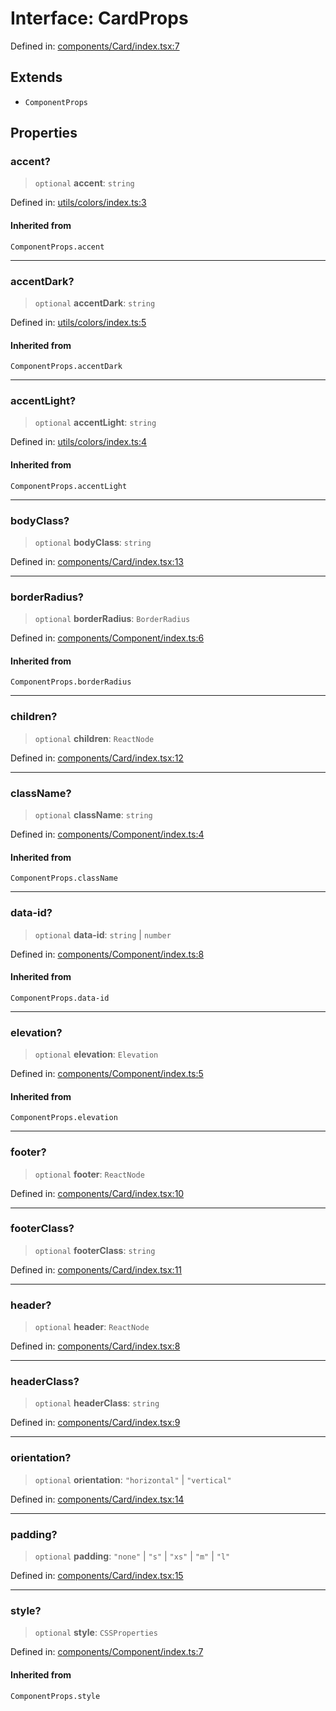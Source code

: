 # Interface: CardProps

Defined in: [components/Card/index.tsx:7](https://github.com/onyx-og/prismal-react/blob/c800194f7409ec5ee2985ddabc203568950fbd7d/packages/react/src/components/Card/index.tsx#L7)

## Extends

- `ComponentProps`

## Properties

### accent?

> `optional` **accent**: `string`

Defined in: [utils/colors/index.ts:3](https://github.com/onyx-og/prismal-react/blob/c800194f7409ec5ee2985ddabc203568950fbd7d/packages/react/src/utils/colors/index.ts#L3)

#### Inherited from

`ComponentProps.accent`

***

### accentDark?

> `optional` **accentDark**: `string`

Defined in: [utils/colors/index.ts:5](https://github.com/onyx-og/prismal-react/blob/c800194f7409ec5ee2985ddabc203568950fbd7d/packages/react/src/utils/colors/index.ts#L5)

#### Inherited from

`ComponentProps.accentDark`

***

### accentLight?

> `optional` **accentLight**: `string`

Defined in: [utils/colors/index.ts:4](https://github.com/onyx-og/prismal-react/blob/c800194f7409ec5ee2985ddabc203568950fbd7d/packages/react/src/utils/colors/index.ts#L4)

#### Inherited from

`ComponentProps.accentLight`

***

### bodyClass?

> `optional` **bodyClass**: `string`

Defined in: [components/Card/index.tsx:13](https://github.com/onyx-og/prismal-react/blob/c800194f7409ec5ee2985ddabc203568950fbd7d/packages/react/src/components/Card/index.tsx#L13)

***

### borderRadius?

> `optional` **borderRadius**: `BorderRadius`

Defined in: [components/Component/index.ts:6](https://github.com/onyx-og/prismal-react/blob/c800194f7409ec5ee2985ddabc203568950fbd7d/packages/react/src/components/Component/index.ts#L6)

#### Inherited from

`ComponentProps.borderRadius`

***

### children?

> `optional` **children**: `ReactNode`

Defined in: [components/Card/index.tsx:12](https://github.com/onyx-og/prismal-react/blob/c800194f7409ec5ee2985ddabc203568950fbd7d/packages/react/src/components/Card/index.tsx#L12)

***

### className?

> `optional` **className**: `string`

Defined in: [components/Component/index.ts:4](https://github.com/onyx-og/prismal-react/blob/c800194f7409ec5ee2985ddabc203568950fbd7d/packages/react/src/components/Component/index.ts#L4)

#### Inherited from

`ComponentProps.className`

***

### data-id?

> `optional` **data-id**: `string` \| `number`

Defined in: [components/Component/index.ts:8](https://github.com/onyx-og/prismal-react/blob/c800194f7409ec5ee2985ddabc203568950fbd7d/packages/react/src/components/Component/index.ts#L8)

#### Inherited from

`ComponentProps.data-id`

***

### elevation?

> `optional` **elevation**: `Elevation`

Defined in: [components/Component/index.ts:5](https://github.com/onyx-og/prismal-react/blob/c800194f7409ec5ee2985ddabc203568950fbd7d/packages/react/src/components/Component/index.ts#L5)

#### Inherited from

`ComponentProps.elevation`

***

### footer?

> `optional` **footer**: `ReactNode`

Defined in: [components/Card/index.tsx:10](https://github.com/onyx-og/prismal-react/blob/c800194f7409ec5ee2985ddabc203568950fbd7d/packages/react/src/components/Card/index.tsx#L10)

***

### footerClass?

> `optional` **footerClass**: `string`

Defined in: [components/Card/index.tsx:11](https://github.com/onyx-og/prismal-react/blob/c800194f7409ec5ee2985ddabc203568950fbd7d/packages/react/src/components/Card/index.tsx#L11)

***

### header?

> `optional` **header**: `ReactNode`

Defined in: [components/Card/index.tsx:8](https://github.com/onyx-og/prismal-react/blob/c800194f7409ec5ee2985ddabc203568950fbd7d/packages/react/src/components/Card/index.tsx#L8)

***

### headerClass?

> `optional` **headerClass**: `string`

Defined in: [components/Card/index.tsx:9](https://github.com/onyx-og/prismal-react/blob/c800194f7409ec5ee2985ddabc203568950fbd7d/packages/react/src/components/Card/index.tsx#L9)

***

### orientation?

> `optional` **orientation**: `"horizontal"` \| `"vertical"`

Defined in: [components/Card/index.tsx:14](https://github.com/onyx-og/prismal-react/blob/c800194f7409ec5ee2985ddabc203568950fbd7d/packages/react/src/components/Card/index.tsx#L14)

***

### padding?

> `optional` **padding**: `"none"` \| `"s"` \| `"xs"` \| `"m"` \| `"l"`

Defined in: [components/Card/index.tsx:15](https://github.com/onyx-og/prismal-react/blob/c800194f7409ec5ee2985ddabc203568950fbd7d/packages/react/src/components/Card/index.tsx#L15)

***

### style?

> `optional` **style**: `CSSProperties`

Defined in: [components/Component/index.ts:7](https://github.com/onyx-og/prismal-react/blob/c800194f7409ec5ee2985ddabc203568950fbd7d/packages/react/src/components/Component/index.ts#L7)

#### Inherited from

`ComponentProps.style`
